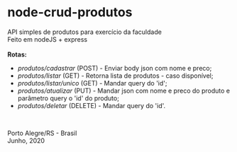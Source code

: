 # node-crud-produtos
API simples de produtos para exercício da faculdade<br>
Feito em nodeJS + express
<br><br>
**Rotas:**<br>
- *produtos/cadastrar* (POST) - Enviar body json com nome e preco;
- *produtos/listar* (GET) - Retorna lista de produtos - caso disponível;
- *produtos/listar/unico* (GET) - Mandar query do 'id';
- *produtos/atualizar* (PUT) - Mandar json com nome e preco do produto e parâmetro query o 'id' do produto;
- *produtos/deletar* (DELETE) - Mandar query do 'id'.

<br>
<p>Porto Alegre/RS - Brasil<br>
Junho, 2020
